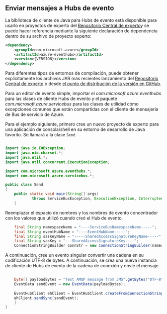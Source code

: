 ## <a name="send-messages-to-event-hubs"></a>Enviar mensajes a Hubs de evento

La biblioteca de cliente de Java para Hubs de evento está disponible para usarlo en proyectos de experto del [Repositorio Central de experto](https://search.maven.org/#search%7Cga%7C1%7Ca%3A%22azure-eventhubs%22)y se puede hacer referencia mediante la siguiente declaración de dependencia dentro de su archivo de proyecto experto:    

``` XML
<dependency>
    <groupId>com.microsoft.azure</groupId>
    <artifactId>azure-eventhubs</artifactId>
    <version>{VERSION}</version>
</dependency>
```
 
Para diferentes tipos de entornos de compilación, puede obtener explícitamente los archivos JAR más recientes lanzamiento del [Repositorio Central de experto](https://search.maven.org/#search%7Cga%7C1%7Ca%3A%22azure-eventhubs%22) o desde [el punto de distribución de la versión en GitHub](https://github.com/Azure/azure-event-hubs/releases).  

Para un editor de evento simple, importar el *com.microsoft.azure.eventhubs* para las clases de cliente Hubs de evento y el paquete *com.microsoft.azure.servicebus* para las clases de utilidad como excepciones comunes que están compartidas con el cliente de mensajería de Bus de servicio de Azure. 

Para el ejemplo siguiente, primero cree un nuevo proyecto de experto para una aplicación de consola/shell en su entorno de desarrollo de Java favorito. Se llamará a la clase ```Send```.     

``` Java

import java.io.IOException;
import java.nio.charset.*;
import java.util.*;
import java.util.concurrent.ExecutionException;

import com.microsoft.azure.eventhubs.*;
import com.microsoft.azure.servicebus.*;

public class Send
{
    public static void main(String[] args) 
            throws ServiceBusException, ExecutionException, InterruptedException, IOException
    {
```

Reemplazar el espacio de nombres y los nombres de evento concentrador con los valores que utilizó cuando creó el Hub de evento.

``` Java
    final String namespaceName = "----ServiceBusNamespaceName-----";
    final String eventHubName = "----EventHubName-----";
    final String sasKeyName = "-----SharedAccessSignatureKeyName-----";
    final String sasKey = "---SharedAccessSignatureKey----";
    ConnectionStringBuilder connStr = new ConnectionStringBuilder(namespaceName, eventHubName, sasKeyName, sasKey);
```

A continuación, cree un evento singular convertir una cadena en su codificación UTF-8 de bytes. A continuación, se crea una nueva instancia de cliente de Hubs de evento de la cadena de conexión y envíe el mensaje.   

``` Java 
                
    byte[] payloadBytes = "Test AMQP message from JMS".getBytes("UTF-8");
    EventData sendEvent = new EventData(payloadBytes);
    
    EventHubClient ehClient = EventHubClient.createFromConnectionStringSync(connStr.toString());
    ehClient.sendSync(sendEvent);
    }
}

``` 
